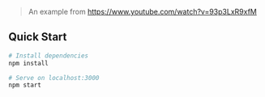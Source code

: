 
> An example from https://www.youtube.com/watch?v=93p3LxR9xfM

## Quick Start

```bash
# Install dependencies
npm install

# Serve on localhost:3000
npm start
```
